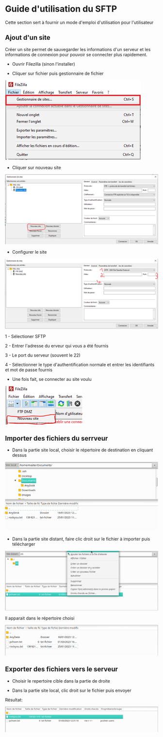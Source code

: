 # Guide d'utilisation du SFTP

Cette section sert à fournir un mode d'emploi d'utilisation pour l'utilisateur

## Ajout d'un site

Créer un site permet de sauvegarder les informations d'un serveur et les informations de connexion  pour pouvoir se connecter plus rapidement.

* Ouvrir Filezilla (sinon l'installer) 

* Cliquer sur fichier puis gestionnaire de fichier

![](https://raw.githubusercontent.com/1Tyron140/doc/main/images/sftp/filezilla_site.PNG)

* Cliquer sur nouveau site

![](https://raw.githubusercontent.com/1Tyron140/doc/main/images/sftp/nvo_site.PNG)

* Configurer le site 

![](https://raw.githubusercontent.com/1Tyron140/doc/main/images/sftp/conf_nvo_site.PNG)

1 - Sélectioner SFTP

2 - Entrer l'adresse du erveur qui vous a été fournis

3 - Le port du serveur (souvent le 22)

4 - Sélectionner le type d'authentification normale et entrer les identifiants et mot de passe fournis

* Une fois fait, se connecter au site voulu

![](https://raw.githubusercontent.com/1Tyron140/doc/main/images/sftp/connexion_nvo_site.PNG)

## Importer des fichiers du serrveur

* Dans la partie site local, choisir le répertoire de destination en cliquant dessus 

![](https://raw.githubusercontent.com/1Tyron140/doc/main/images/sftp/import_destination_filezilla.png)

* Dans la partie site distant, faire clic droit sur le fichier à importer puis télécharger

![](https://raw.githubusercontent.com/1Tyron140/doc/main/images/sftp/import_filezilla.png)

Il apparait dans le répertoire choisi

![](https://raw.githubusercontent.com/1Tyron140/doc/main/images/sftp/import_reussi.png)

## Exporter des fichiers vers le serveur

* Choisir le repertoire cible dans la partie de droite 

* Dans la partie site local, clic droit sur le fichier puis envoyer

Résultat: 

![](https://raw.githubusercontent.com/1Tyron140/doc/main/images/sftp/export_reussi.png)
